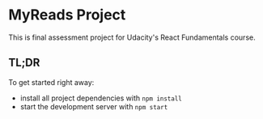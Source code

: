 # MyReads Project

This is final assessment project for Udacity's React Fundamentals course. 

## TL;DR

To get started right away:

* install all project dependencies with `npm install`
* start the development server with `npm start`

